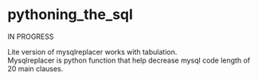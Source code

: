 # pythoning_the_sql
IN PROGRESS

Lite version of mysqlreplacer works with tabulation.
<br>
Mysqlreplacer is python function that help decrease mysql code length of 20 main clauses.
